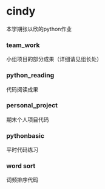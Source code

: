 # cindy
本学期张以欣的python作业
### team_work
小组项目的部分成果（详细请见组长处）
### python_reading
代码阅读成果
### personal_project
期末个人项目代码
### pythonbasic
平时代码练习
### word sort
词频排序代码
